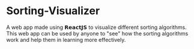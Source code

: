 # Sorting-Visualizer
A web app made using 𝗥𝗲𝗮𝗰𝘁𝗝𝗦 to visualize different sorting algorithms. This web app can be used by anyone to "see" how the sorting algorithms work and help them in learning more effectively.
